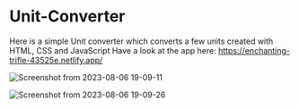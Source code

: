 # Unit-Converter
Here is a simple Unit converter which converts a few units created with HTML, CSS and JavaScript
Have a look at the app here: https://enchanting-trifle-43525e.netlify.app/

![Screenshot from 2023-08-06 19-09-11](https://github.com/mkamran093/Unit-Converter/assets/95133644/112e6414-3827-418a-91da-767727b0c08b)


![Screenshot from 2023-08-06 19-09-26](https://github.com/mkamran093/Unit-Converter/assets/95133644/35b329e0-fe11-4de7-a320-6d41ad26df02)

